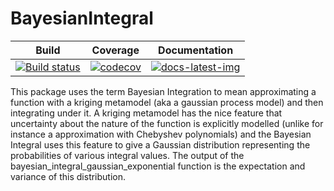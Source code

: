 # BayesianIntegral

| Build | Coverage | Documentation |
|-------|----------|---------------|
| [![Build status](https://github.com/s-baumann/BayesianIntegral.jl/workflows/CI/badge.svg)](https://github.com/s-baumann/BayesianIntegral.jl/actions) | [![codecov](https://codecov.io/gh/s-baumann/BayesianIntegral.jl/branch/main/graph/badge.svg?token=sElLVJgRel)](https://codecov.io/gh/s-baumann/BayesianIntegral.jl) | [![docs-latest-img](https://img.shields.io/badge/docs-latest-blue.svg)](https://s-baumann.github.io/BayesianIntegral.jl/dev/index.html) |

This package uses the term Bayesian Integration to mean approximating a function with a kriging metamodel (aka a gaussian process model) and then integrating under it. A kriging metamodel has the nice feature that uncertainty about the nature of the function is explicitly modelled (unlike for instance a approximation with Chebyshev polynomials) and the Bayesian Integral uses this feature to give a Gaussian distribution representing the probabilities of various integral values. The output of the bayesian_integral_gaussian_exponential function is the expectation and variance of this distribution.
